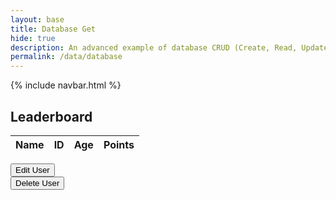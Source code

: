 ```yaml
---
layout: base
title: Database Get
hide: true
description: An advanced example of database CRUD (Create, Read, Update, Delete).  This articles is focussed on Read.  Each operation works asynchronously between JavaScript and a Python/Flask backend Database.  This requires a set of Python RESTful API services for Get, Put, Delete, and Update.
permalink: /data/database
---
```


<!-- HTML table layout for page.  The table is filled by JavaScript below. 
-->

<html lang="en">
<head>
<meta charset="UTF-8">
<meta name="viewport" content="width=device-width, initial-scale=1.0">
<title>Leaderboard</title>
<link rel="stylesheet" href="/lmc-frontend/LMC/JS/SCSS/leaderboard.css"> <!-- Link to the external CSS file -->
{% include navbar.html %}
</head>
<body>

<h2>Leaderboard</h2>

<table>
  <thead>
  <tr>
    <th>Name</th>
    <th>ID</th>
    <th>Age</th>
    <th>Points</th>
  </tr>
  </thead>
  <tbody id="result">
    <!-- javascript generated data -->
  </tbody>
</table>
<div>
  <button onclick='window.location.href = "{{site.baseurl}}/lmc-editUser"'>Edit User</button>
</div>

<div>
  <button onclick='window.location.href = "{{site.baseurl}}/lmc-deleteUser"'>Delete User</button>
</div>


<script type="module">
  // uri variable and options object are obtained from config.js
  import { uri, options } from '{{site.baseurl}}/assets/js/api/config.js';

  // Set Users endpoint (list of users)
  const url = uri + '/api/users/';

  // prepare HTML result container for new output
  const resultContainer = document.getElementById("result");

  // fetch the API
  fetch(url, options)
    // response is a RESTful "promise" on any successful fetch
.then(response => {
    // check for response errors and display
    if (response.status !== 200) {
        if (response.status === 401) {
            // Unauthorized - Redirect to 401 error page
            window.location.href = "/lmc-frontend/lmc-login";
        } else if (response.status === 403) {
            // Forbidden - Redirect to 403 error page
            alert(response.status + " error. Redirecting you to the login")
            const errorMsg = 'Database response error: ' + response.status;
            console.log(errorMsg);
            const tr = document.createElement("tr");
            const td = document.createElement("td");
            td.innerHTML = errorMsg;
            tr.appendChild(td);
            resultContainer.appendChild(tr);
            window.location.href = "/lmc-frontend/lmc-login";
            return;
        }
    }
    // valid response will contain JSON data
    response.json().then(data => {
        console.log(data);

        // Sort data by points (highest to lowest)
        data.sort((a, b) => b.points - a.points);

        for (const row of data) {
            // tr and td build out for each row
            const tr = document.createElement("tr");
            const name = document.createElement("td");
            const id = document.createElement("td");
            const age = document.createElement("td");
            const points = document.createElement("td");
            // data is specific to the API
            name.innerHTML = row.name; 
            id.innerHTML = row.uid; 
            age.innerHTML = row.age; 
            points.innerHTML = row.points;
            // this builds td's into tr
            tr.appendChild(name);
            tr.appendChild(id);
            tr.appendChild(age);
            tr.appendChild(points);

            // append the row to table
            resultContainer.appendChild(tr);
        }
    });
})

  // catch fetch errors (ie ACCESS to server blocked)
  .catch(err => {
    console.error(err);
    const tr = document.createElement("tr");
    const td = document.createElement("td");
    td.innerHTML = err + ": " + url;
    tr.appendChild(td);
    resultContainer.appendChild(tr);
  });
</script>

